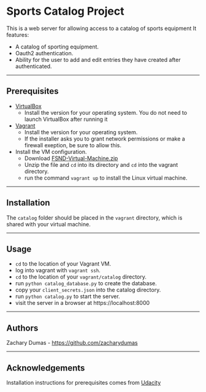 
# Sports Catalog Project
This is a web server for allowing access to a catalog of sports equipment 
It features:
* A catalog of sporting equipment.
* Oauth2 authentication.
* Ability for the user to add and edit entries they have created after authenticated.

------------------------------
## Prerequisites
* [VirtualBox](https://www.virtualbox.org/wiki/Download_Old_Builds_5_1)
	* Install the version for your operating system. You do not need to launch VirtualBox after running it
* [Vagrant](https://www.vagrantup.com/downloads.html)
	* Install the version for your operating system.
	* If the installer asks you to grant network permissions or make a firewall exeption, be sure to allow this.
* Install the VM configuration.
	* Download [FSND-Virtual-Machine.zip](https://s3.amazonaws.com/video.udacity-data.com/topher/2018/April/5acfbfa3_fsnd-virtual-machine/fsnd-virtual-machine.zip)
	* Unzip the file and `cd` into its directory and `cd` into the vagrant directory.
	* run the command `vagrant up` to install the Linux virtual machine.
------------------------------
## Installation
The `catalog` folder should be placed in the `vagrant` directory, which is shared with your virtual machine.

-----------------------------------
## Usage
* `cd` to the location of your Vagrant VM.
* log into vagrant with `vagrant ssh`.
* `cd` to the location of your `vagrant/catalog` directory.
* run `python catalog_database.py` to create the database.
* copy your `client_secrets.json` into the catalog directory.
* run `python catalog.py` to start the server.
* visit the server in a browser at https://localhost:8000

------------------------------------
## Authors
Zachary Dumas - https://github.com/zacharydumas

----------------------------------
## Acknowledgements
Installation instructions for prerequisites comes from [Udacity](https://www.udacity.com/)